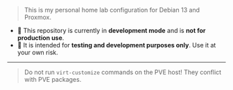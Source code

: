 > This is my personal home lab configuration for Debian 13 and Proxmox.

- 🛑 This repository is currently in **development mode** and is **not for production use**.
- 🚧 It is intended for **testing and development purposes only**. Use it at your own risk.

---

> Do not run `virt-customize` commands on the PVE host!
> They conflict with PVE packages.